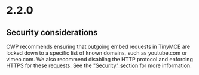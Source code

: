 # 2.2.0

## Security considerations

CWP recommends ensuring that outgoing embed requests in TinyMCE are locked down to a specific list of known domains,
such as youtube.com or vimeo.com. We also recommend disabling the HTTP protocol and enforcing HTTPS for these requests.
See the ["Security" section](../working_with_projects/security#whitelist-embed-domains) for more information.

<!--- Changes below this line will be automatically regenerated -->
